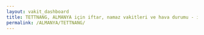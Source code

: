```yaml
---
layout: vakit_dashboard
title: TETTNANG, ALMANYA için iftar, namaz vakitleri ve hava durumu - ilçe/eyalet seç
permalink: /ALMANYA/TETTNANG/
---
```


<script type="text/javascript">
  var GLOBAL_COUNTRY = 'ALMANYA';
  var GLOBAL_CITY = 'TETTNANG';
  var GLOBAL_STATE = '';
  var lat = 72;
  var lon = 21;
</script>
